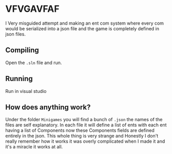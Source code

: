 # VFVGAVFAF
I Very misguided attempt and making an ent com system where every com would be serialized into a json file and the game is completely defined in json files. 

## Compiling
Open the ```.sln``` file and run.

## Running 
Run in visual studio

## How does anything work?
Under the folder ```Minigames``` you will find a bunch of ```.json``` the names of the files are self explanatory. In each file it will define a list of ents with each ent having a list of Components now these Components fields are defined entirely in the json. This whole thing is very strange and Honestly I don't really remember how it works it was overly complicated when I made it and it's a miracle it works at all.  